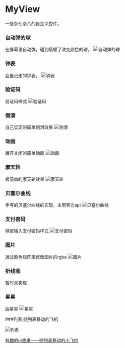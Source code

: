 # MyView
一些杂七杂八的自定义控件。
### 自动弹的球
在屏幕里自动弹，碰到墙壁了改变颜色的球。
![自动弹的球](gif/自动弹的球.gif)

### 钟表
会自己走的钟表。
![钟表](gif/钟表.gif)

### 验证码
验证码样式
![验证码](gif/验证码.png)

### 侧滑
自己实现的简单侧滑效果
![侧滑](gif/侧滑.gif)

### 动画
展开关闭的简单动画
![动画](gif/动画.gif)


### 摩天轮
极简单的摩天轮效果
![摩天轮](gif/摩天轮.gif)

### 贝塞尔曲线
手写的贝塞尔曲线的实现，未用官方api
![贝塞尔曲线](gif/贝塞尔曲线.gif)

### 支付密码
弹窗输入支付密码样式
![支付密码](gif/支付密码.gif)

### 图片
通过颜色矩阵来修改图片的rgba
![图片](gif/图片.gif)

### 折线图
暂时未实现

### 星星
画星星
![星星](gif/星星.png)

###列表
随列表移动的飞机

![列表](https://img-blog.csdnimg.cn/20200412173552981.gif)

[有趣的ui效果——随列表移动的小飞机](https://blog.csdn.net/u014068277/article/details/105473427)